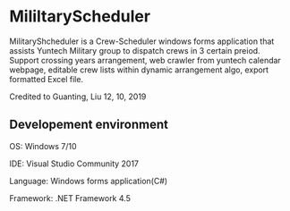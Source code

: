 # MililtaryScheduler


MilitaryShcheduler is a Crew-Scheduler windows forms application that assists Yuntech Military group to dispatch crews in 3 certain preiod.
Support crossing years arrangement, web crawler from yuntech calendar webpage, editable crew lists within dynamic arrangement algo, export formatted Excel file.

Credited to Guanting, Liu    12, 10, 2019

Developement environment
---------------------------
OS: Windows 7/10

IDE: Visual Studio Community 2017

Language: Windows forms application(C#)

Framework: .NET Framework 4.5
